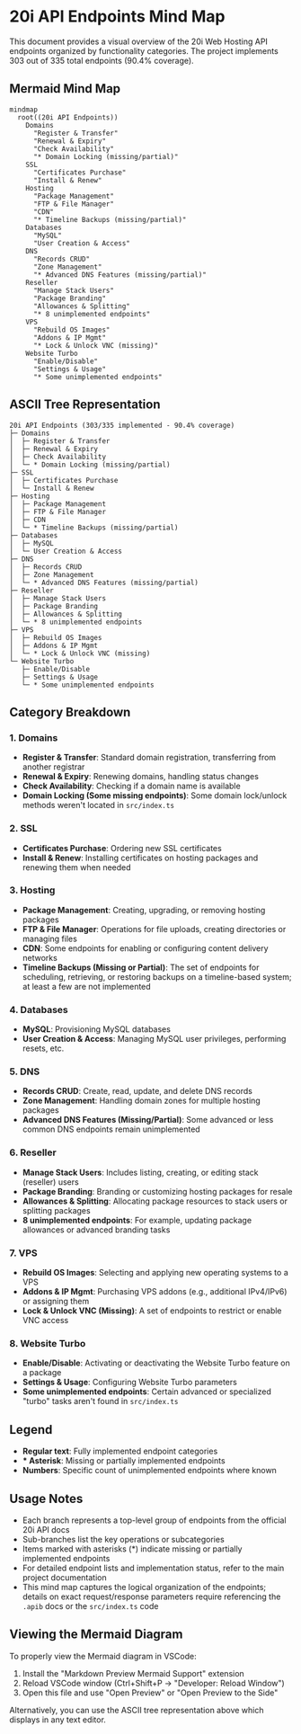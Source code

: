 # 20i API Endpoints Mind Map

This document provides a visual overview of the 20i Web Hosting API endpoints organized by functionality categories. The project implements 303 out of 335 total endpoints (90.4% coverage).

## Mermaid Mind Map

```mermaid
mindmap
  root((20i API Endpoints))
    Domains
      "Register & Transfer"
      "Renewal & Expiry"
      "Check Availability"
      "* Domain Locking (missing/partial)"
    SSL
      "Certificates Purchase"
      "Install & Renew"
    Hosting
      "Package Management"
      "FTP & File Manager"
      "CDN"
      "* Timeline Backups (missing/partial)"
    Databases
      "MySQL"
      "User Creation & Access"
    DNS
      "Records CRUD"
      "Zone Management"
      "* Advanced DNS Features (missing/partial)"
    Reseller
      "Manage Stack Users"
      "Package Branding"
      "Allowances & Splitting"
      "* 8 unimplemented endpoints"
    VPS
      "Rebuild OS Images"
      "Addons & IP Mgmt"
      "* Lock & Unlock VNC (missing)"
    Website Turbo
      "Enable/Disable"
      "Settings & Usage"
      "* Some unimplemented endpoints"
```

## ASCII Tree Representation

```
20i API Endpoints (303/335 implemented - 90.4% coverage)
├─ Domains
│  ├─ Register & Transfer
│  ├─ Renewal & Expiry
│  ├─ Check Availability
│  └─ * Domain Locking (missing/partial)
├─ SSL
│  ├─ Certificates Purchase
│  └─ Install & Renew
├─ Hosting
│  ├─ Package Management
│  ├─ FTP & File Manager
│  ├─ CDN
│  └─ * Timeline Backups (missing/partial)
├─ Databases
│  ├─ MySQL
│  └─ User Creation & Access
├─ DNS
│  ├─ Records CRUD
│  ├─ Zone Management
│  └─ * Advanced DNS Features (missing/partial)
├─ Reseller
│  ├─ Manage Stack Users
│  ├─ Package Branding
│  ├─ Allowances & Splitting
│  └─ * 8 unimplemented endpoints
├─ VPS
│  ├─ Rebuild OS Images
│  ├─ Addons & IP Mgmt
│  └─ * Lock & Unlock VNC (missing)
└─ Website Turbo
   ├─ Enable/Disable
   ├─ Settings & Usage
   └─ * Some unimplemented endpoints
```

## Category Breakdown

### 1. Domains
- **Register & Transfer**: Standard domain registration, transferring from another registrar
- **Renewal & Expiry**: Renewing domains, handling status changes
- **Check Availability**: Checking if a domain name is available
- **Domain Locking (Some missing endpoints)**: Some domain lock/unlock methods weren't located in `src/index.ts`

### 2. SSL
- **Certificates Purchase**: Ordering new SSL certificates
- **Install & Renew**: Installing certificates on hosting packages and renewing them when needed

### 3. Hosting
- **Package Management**: Creating, upgrading, or removing hosting packages
- **FTP & File Manager**: Operations for file uploads, creating directories or managing files
- **CDN**: Some endpoints for enabling or configuring content delivery networks
- **Timeline Backups (Missing or Partial)**: The set of endpoints for scheduling, retrieving, or restoring backups on a timeline-based system; at least a few are not implemented

### 4. Databases
- **MySQL**: Provisioning MySQL databases
- **User Creation & Access**: Managing MySQL user privileges, performing resets, etc.

### 5. DNS
- **Records CRUD**: Create, read, update, and delete DNS records
- **Zone Management**: Handling domain zones for multiple hosting packages
- **Advanced DNS Features (Missing/Partial)**: Some advanced or less common DNS endpoints remain unimplemented

### 6. Reseller
- **Manage Stack Users**: Includes listing, creating, or editing stack (reseller) users
- **Package Branding**: Branding or customizing hosting packages for resale
- **Allowances & Splitting**: Allocating package resources to stack users or splitting packages
- **8 unimplemented endpoints**: For example, updating package allowances or advanced branding tasks

### 7. VPS
- **Rebuild OS Images**: Selecting and applying new operating systems to a VPS
- **Addons & IP Mgmt**: Purchasing VPS addons (e.g., additional IPv4/IPv6) or assigning them
- **Lock & Unlock VNC (Missing)**: A set of endpoints to restrict or enable VNC access

### 8. Website Turbo
- **Enable/Disable**: Activating or deactivating the Website Turbo feature on a package
- **Settings & Usage**: Configuring Website Turbo parameters
- **Some unimplemented endpoints**: Certain advanced or specialized "turbo" tasks aren't found in `src/index.ts`

## Legend

- **Regular text**: Fully implemented endpoint categories
- **\* Asterisk**: Missing or partially implemented endpoints
- **Numbers**: Specific count of unimplemented endpoints where known

## Usage Notes

- Each branch represents a top-level group of endpoints from the official 20i API docs
- Sub-branches list the key operations or subcategories
- Items marked with asterisks (*) indicate missing or partially implemented endpoints
- For detailed endpoint lists and implementation status, refer to the main project documentation
- This mind map captures the logical organization of the endpoints; details on exact request/response parameters require referencing the `.apib` docs or the `src/index.ts` code

## Viewing the Mermaid Diagram

To properly view the Mermaid diagram in VSCode:

1. Install the "Markdown Preview Mermaid Support" extension
2. Reload VSCode window (Ctrl+Shift+P → "Developer: Reload Window")
3. Open this file and use "Open Preview" or "Open Preview to the Side"

Alternatively, you can use the ASCII tree representation above which displays in any text editor.